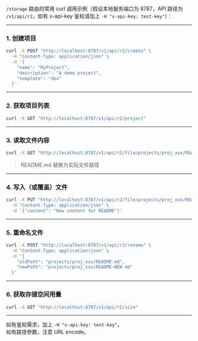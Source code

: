 `/storage` 路由的常用 curl 调用示例（假设本地服务端口为 8787，API 路径为 `/v1/api/r2`，如有 x-api-key 鉴权请加上 `-H "x-api-key: test-key"`）：

---

### 1. 创建项目

```bash
curl -X POST "http://localhost:8787/v1/api/r2/create" \
  -H "Content-Type: application/json" \
  -d '{
    "name": "MyProject",
    "description": "A demo project",
    "template": "dex"
  }'
```

---

### 2. 获取项目列表

```bash
curl -X GET "http://localhost:8787/v1/api/r2/project"
```

---

### 3. 读取文件内容

```bash
curl -X GET "http://localhost:8787/v1/api/r2/file/projects/proj_xxx/README.md"
```
> README.md 替换为实际文件路径

---

### 4. 写入（或覆盖）文件

```bash
curl -X PUT "http://localhost:8787/v1/api/r2/file/projects/proj_xxx/README.md" \
  -H "Content-Type: application/json" \
  -d '{"content": "New content for README"}'
```

---

### 5. 重命名文件

```bash
curl -X POST "http://localhost:8787/v1/api/r2/rename" \
  -H "Content-Type: application/json" \
  -d '{
    "oldPath": "projects/proj_xxx/README.md",
    "newPath": "projects/proj_xxx/README-NEW.md"
  }'
```

---

### 6. 获取存储空间用量

```bash
curl -X GET "http://localhost:8787/v1/api/r2/size"
```

---

如有鉴权需求，加上 `-H "x-api-key: test-key"`。  
如有路径参数，注意 URL encode。  
